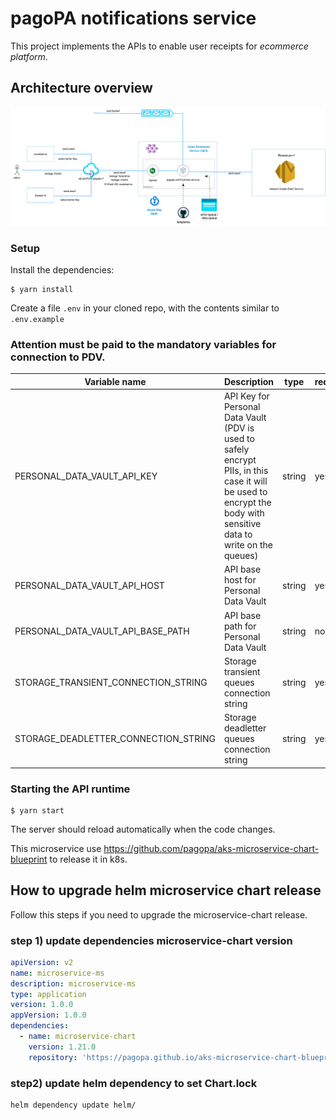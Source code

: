 # pagoPA notifications service

This project implements the APIs to enable user receipts for _ecommerce platform_.

## Architecture overview

![Alt text](arch-notifications-service.png "Arch")


### Setup


Install the dependencies:

```
$ yarn install
```

Create a file `.env` in your cloned repo, with the contents similar to `.env.example`

### Attention must be paid to the mandatory variables for connection to PDV.

| Variable name                                  |  Description                                                                                                                                                             | type   | required |
|------------------------------------------------|--------------------------------------------------------------------------------------------------------------------------------------------------------------------------|--------|----------|
|PERSONAL_DATA_VAULT_API_KEY                     | API Key for Personal Data Vault (PDV is used to safely encrypt PIIs, in this case it will be used to encrypt the body with sensitive data to write on the queues)        | string |   yes    |    
|PERSONAL_DATA_VAULT_API_HOST                    | API base host for Personal Data Vault                                                                                                                                    | string |   yes    |    
|PERSONAL_DATA_VAULT_API_BASE_PATH               | API base path for Personal Data Vault                                                                                                                                    | string |   no     |
|STORAGE_TRANSIENT_CONNECTION_STRING               | Storage transient queues connection string                                                                                        | string |   yes     |
|STORAGE_DEADLETTER_CONNECTION_STRING               | Storage deadletter queues connection string                                                                                        | string |   yes     |

### Starting the API runtime

```
$ yarn start
```

The server should reload automatically when the code changes.

This microservice use https://github.com/pagopa/aks-microservice-chart-blueprint to release it in k8s.

## How to upgrade helm microservice chart release

Follow this steps if you need to upgrade the microservice-chart release.

### step 1) update dependencies microservice-chart version

```yaml
apiVersion: v2
name: microservice-ms
description: microservice-ms
type: application
version: 1.0.0
appVersion: 1.0.0
dependencies:
  - name: microservice-chart
    version: 1.21.0 
    repository: 'https://pagopa.github.io/aks-microservice-chart-blueprint'
```

### step2) update helm dependency to set Chart.lock

```sh
helm dependency update helm/
```
